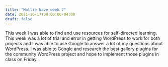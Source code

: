 ```yaml
---
title: "Mollie Nave week 7"
date: 2021-10-17T00:00:00-04:00
draft: false
---
```


This week I was able to find and use resources for self-directed learning. This week was a lot of trial and error in getting WordPress to work for both projects and I was able to use Google to answer a lot of my questions about WordPress. I was able to Google and research the best gallery plugins for the community WordPress project and hope to implement those plugins in class on Friday. 
